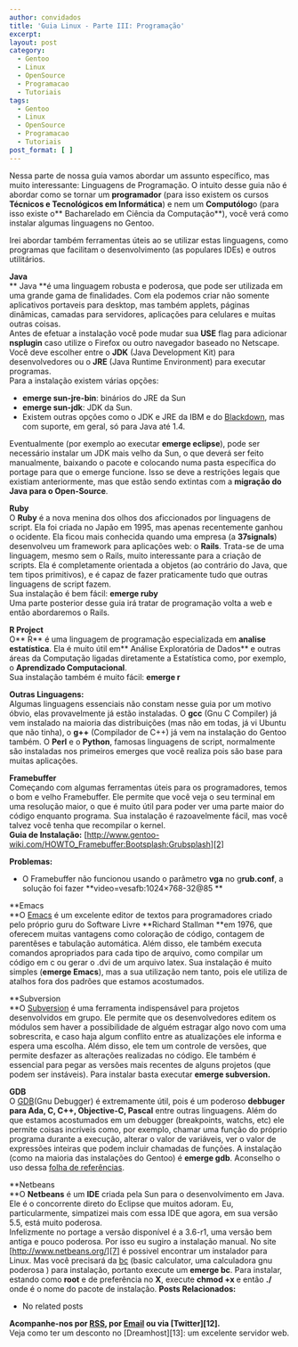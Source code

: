 ```yaml
---
author: convidados
title: 'Guia Linux - Parte III: Programação'
excerpt:
layout: post
category:
  - Gentoo
  - Linux
  - OpenSource
  - Programacao
  - Tutoriais
tags:
  - Gentoo
  - Linux
  - OpenSource
  - Programacao
  - Tutoriais
post_format: [ ]
---
```

Nessa parte de nossa guia vamos abordar um assunto específico, mas muito interessante: Linguagens de Programação. O intuito desse guia não é abordar como se tornar um **programador** (para isso existem os cursos **Técnicos e Tecnológicos em Informática**) e nem um **Computólog**o (para isso existe o** Bacharelado em Ciência da Computação**), você verá como instalar algumas linguagens no Gentoo.

Irei abordar também ferramentas úteis ao se utilizar estas linguagens, como programas que facilitam o desenvolvimento (as populares IDEs) e outros utilitários.

**Java**  
** Java **é uma linguagem robusta e poderosa, que pode ser utilizada em uma grande gama de finalidades. Com ela podemos criar não somente aplicativos portaveis para desktop, mas também applets, páginas dinâmicas, camadas para servidores, aplicações para celulares e muitas outras coisas.  
Antes de efetuar a instalação você pode mudar sua **USE** flag para adicionar **nsplugin** caso utilize o Firefox ou outro navegador baseado no Netscape. Você deve escolher entre o **JDK** (Java Development Kit) para desenvolvedores ou o **JRE** (Java Runtime Environment) para executar programas.  
Para a instalação existem várias opções:

*   **emerge sun-jre-bin**: binários do JRE da Sun
*   **emerge sun-jdk**: JDK da Sun.
*   Existem outras opções como o JDK e JRE da IBM e do [Blackdown][1], mas com suporte, em geral, só para Java até 1.4.

Eventualmente (por exemplo ao executar **emerge eclipse**), pode ser necessário instalar um JDK mais velho da Sun, o que deverá ser feito manualmente, baixando o pacote e colocando numa pasta específica do portage para que o emerge funcione. Isso se deve a restrições legais que existiam anteriormente, mas que estão sendo extintas com a **migração do Java para o Open-Source**.

**Ruby**  
O **Ruby** é a nova menina dos olhos dos aficcionados por linguagens de script. Ela foi criada no Japão em 1995, mas apenas recentemente ganhou o ocidente. Ela ficou mais conhecida quando uma empresa (a **37signals**) desenvolveu um framework para aplicações web: o **Rails**. Trata-se de uma linguagem, mesmo sem o Rails, muito interessante para a criação de scripts. Ela é completamente orientada a objetos (ao contrário do Java, que tem tipos primitivos), e é capaz de fazer praticamente tudo que outras linguagens de script fazem.  
Sua instalação é bem fácil: **emerge ruby**  
Uma parte posterior desse guia irá tratar de programação volta a web e então abordaremos o Rails.

**R Project**  
O** R** é uma linguagem de programação especializada em **analise estatística**. Ela é muito útil em** Análise Exploratória de Dados** e outras áreas da Computação ligadas diretamente a Estatística como, por exemplo, o **Aprendizado Computacional**.  
Sua instalação também é muito fácil: **emerge r**

**Outras Linguagens:**  
Algumas linguagens essenciais não constam nesse guia por um motivo óbvio, elas provavelmente já estão instaladas. O **gcc** (Gnu C Compiler) já vem instalado na maioria das distribuições (mas não em todas, já vi Ubuntu que não tinha), o **g++** (Compilador de C++) já vem na instalação do Gentoo também. O **Perl** e o **Python**, famosas linguagens de script, normalmente são instaladas nos primeiros emerges que você realiza pois são base para muitas aplicações.

**Framebuffer**  
Começando com algumas ferramentas úteis para os programadores, temos o bom e velho Framebuffer. Ele permite que você veja o seu terminal em uma resolução maior, o que é muito útil para poder ver uma parte maior do código enquanto programa. Sua instalação é razoavelmente fácil, mas você talvez você tenha que recompilar o kernel.  
**Guia de Instalação:** [http://www.gentoo-wiki.com/HOWTO_Framebuffer:Bootsplash:Grubsplash][2]

**Problemas:**

*   O Framebuffer não funcionou usando o parâmetro **vga** no g**rub.conf**, a solução foi fazer **video=vesafb:1024×768-32@85 **

**Emacs  
**O [Emacs][3] é um excelente editor de textos para programadores criado pelo próprio guru do Software Livre **Richard Stallman **em 1976, que oferecem muitas vantagens como coloração de código, contagem de parentêses e tabulação automática. Além disso, ele também executa comandos apropriados para cada tipo de arquivo, como compilar um código em c ou gerar o .dvi de um arquivo latex. Sua instalação é muito simples (**emerge Emacs**), mas a sua utilização nem tanto, pois ele utiliza de atalhos fora dos padrões que estamos acostumados.

**Subversion  
**O [Subversion][4] é uma ferramenta indispensável para projetos desenvolvidos em grupo. Ele permite que os desenvolvedores editem os módulos sem haver a possibilidade de alguém estragar algo novo com uma sobrescrita, e caso haja algum conflito entre as atualizações ele informa e espera uma escolha. Além disso, ele tem um controle de versões, que permite desfazer as alterações realizadas no código. Ele também é essencial para pegar as versões mais recentes de alguns projetos (que podem ser instáveis). Para instalar basta executar **emerge subversion.**

**GDB**  
O [GDB][5](Gnu Debugger) é extremamente útil, pois é um poderoso **debbuger para Ada, C, C++, Objective-C, Pascal** entre outras linguagens. Além do que estamos acostumados em um debugger (breakpoints, watchs, etc) ele permite coisas incríveis como, por exemplo, chamar uma função do próprio programa durante a execução, alterar o valor de variáveis, ver o valor de expressões inteiras que podem incluir chamadas de funções. A instalação (como na maioria das instalações do Gentoo) é **emerge gdb**. Aconselho o uso dessa [folha de referências][6].

**Netbeans  
**O **Netbeans** é um **IDE** criada pela Sun para o desenvolvimento em Java. Ele é o concorrente direto do Eclipse que muitos adoram. Eu, particularmente, simpatizei mais com essa IDE que agora, em sua versão 5.5, está muito poderosa.  
Infelizmente no portage a versão disponível é a 3.6-r1, uma versão bem antiga e pouco poderosa. Por isso eu sugiro a instalação manual. No site [http://www.netbeans.org/][7] é possivel encontrar um instalador para Linux. Mas você precisará da [bc][8] (basic calculator, uma calculadora gnu poderosa ) para instalação, portanto execute um **emerge bc**. Para instalar, estando como **root** e de preferência no **X**, execute **chmod +x <arquivo>** e então **./<arquivo>** onde <arquivo> é o nome do pacote de instalação. 
**Posts Relacionados:** 
*   No related posts









**Acompanhe-nos por [ RSS][10], por [Email][11] ou via [Twitter][12].**  
Veja como ter um desconto no [Dreamhost][13]: um excelente servidor web.

 [1]: http://en.wikipedia.org/wiki/Blackdown_Java "Wikipedia: Blackdown"
 [2]: http://www.gentoo-wiki.com/HOWTO_Framebuffer:Bootsplash:Grubsplash "Gentoo Wiki: How To Framebuffer"
 [3]: http://www.gnu.org/software/emacs/ "Site Oficial Emacs"
 [4]: http://subversion.tigris.org/ "Site Oficial Subversion"
 [5]: http://sourceware.org/gdb/ "Site Oficial GDB"
 [6]: http://www.cs.dal.ca/studentservices/refcards/gdbref.pdf "GDB Quick Reference"
 [7]: http://www.netbeans.org/ "Site Oficial NetBeans"
 [8]: http://en.wikipedia.org/wiki/Bc_%28Unix%29 "bc na Wikipedia"
 [9]: https://twitter.com/share
 [10]: http://feeds.feedburner.com/VidaGeek
 [11]: http://feedburner.google.com/fb/a/mailverify?uri=VidaGeek&loc=pt_BR


